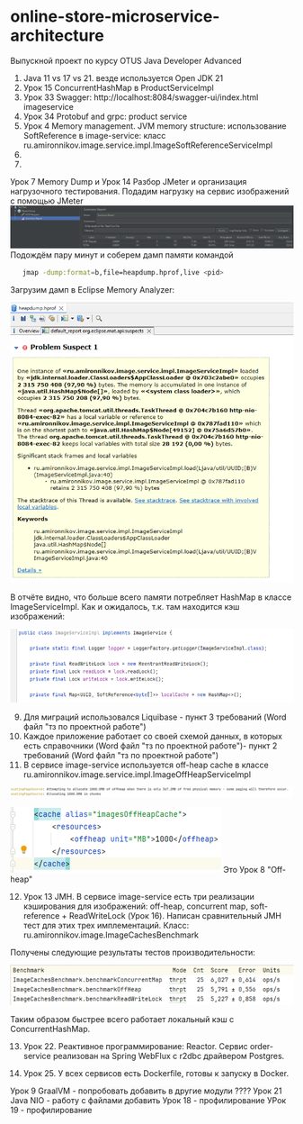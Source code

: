 # online-store-microservice-architecture
Выпускной проект по курсу OTUS Java Developer Advanced

1) Java 11 vs 17 vs 21. везде используется Open JDK 21
2) Урок 15 ConcurrentHashMap в ProductServiceImpl
3) Урок 33 Swagger: http://localhost:8084/swagger-ui/index.html imageservice 
4) Урок 34 Protobuf and grpc: product service
5) Урок 4 Memory management. JVM memory structure: использование SoftReference в image-service: 
класс ru.amironnikov.image.service.impl.ImageSoftReferenceServiceImpl
6) 
7)
Урок 7 Memory Dump и Урок 14 Разбор JMeter и организация нагрузочного тестирования.
Подадим нагрузку на сервис изображений с помощью JMeter
![img_1.png](img_1.png)
Подождём пару минут и соберем дамп памяти командой 
   ```bash
      jmap -dump:format=b,file=heapdump.hprof,live <pid>
   ```
Загрузим дамп в Eclipse Memory Analyzer:

![img.png](img.png)

В отчёте видно, что больше всего памяти потребляет HashMap в классе ImageServiceImpl.
Как и ожидалось, т.к. там находится кэш изображений:

![img_2.png](img_2.png)

9) Для миграций использовался Liquibase - пункт 3 требований (Word файл "тз по проектной работе")
10) Каждое приложение работает со своей схемой данных, в которых есть справочники 
(Word файл "тз по проектной работе")- пункт 2 требований (Word файл "тз по проектной работе")
11) В сервисе image-service используется off-heap cache в классе
ru.amironnikov.image.service.impl.ImageOffHeapServiceImpl


![img_3.png](img_3.png)

![img_4.png](img_4.png)
Это Урок 8 "Off-heap"

12) Урок 13 JMH.
В сервисе image-service есть три реализации кэширования для изображений:
off-heap, concurrent map, soft-reference + ReadWriteLock (Урок 16).
Написан сравнительный JMH тест для этих трех имплементаций.
Класс: ru.amironnikov.image.ImageCachesBenchmark

Получены следующие результаты тестов производительности:

![img_5.png](img_5.png)

Таким образом быстрее всего работает локальный кэш с ConcurrentHashMap.


13) Урок 22. Реактивное программирование: Reactor.
Сервис order-service реализован на Spring WebFlux с r2dbc драйвером Postgres.

14) Урок 25. У всех сервисов есть Dockerfile, готовы к запуску в Docker.

Урок 9 GraalVM - попробовать добавить в другие модули ????
Урок 21 Java NIO - работу с файлами добавить
Урок 18 - профилирование
УРок 19 - профилирование
